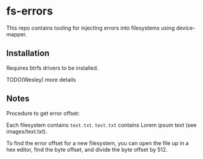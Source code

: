 # fs-errors

This repo contains tooling for injecting errors into filesystems using device-mapper.

## Installation

Requires btrfs drivers to be installed.

TODO(Wesley) more details

## Notes

Procedure to get error offset:

Each filesystem contains `test.txt`. `test.txt` contains Lorem ipsum text (see images/text.txt).

To find the error offset for a new filesystem, you can open the file up in a hex editor, find the byte offset, and divide the byte offset by 512.

